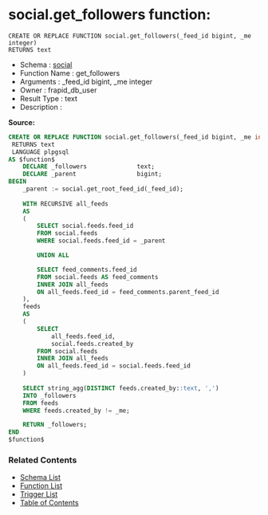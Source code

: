 # social.get_followers function:

```plpgsql
CREATE OR REPLACE FUNCTION social.get_followers(_feed_id bigint, _me integer)
RETURNS text
```
* Schema : [social](../../schemas/social.md)
* Function Name : get_followers
* Arguments : _feed_id bigint, _me integer
* Owner : frapid_db_user
* Result Type : text
* Description : 


**Source:**
```sql
CREATE OR REPLACE FUNCTION social.get_followers(_feed_id bigint, _me integer)
 RETURNS text
 LANGUAGE plpgsql
AS $function$
    DECLARE _followers              text;
    DECLARE _parent                 bigint;
BEGIN
    _parent := social.get_root_feed_id(_feed_id);
    
    WITH RECURSIVE all_feeds
    AS
    (
        SELECT social.feeds.feed_id 
        FROM social.feeds 
        WHERE social.feeds.feed_id = _parent

        UNION ALL

        SELECT feed_comments.feed_id 
        FROM social.feeds AS feed_comments
        INNER JOIN all_feeds
        ON all_feeds.feed_id = feed_comments.parent_feed_id
    ),
    feeds
    AS
    (
        SELECT 
            all_feeds.feed_id,
            social.feeds.created_by
        FROM social.feeds
        INNER JOIN all_feeds
        ON all_feeds.feed_id = social.feeds.feed_id
    )
    
    SELECT string_agg(DISTINCT feeds.created_by::text, ',')
    INTO _followers
    FROM feeds
    WHERE feeds.created_by != _me;

    RETURN _followers;
END
$function$

```

### Related Contents
* [Schema List](../../schemas.md)
* [Function List](../../functions.md)
* [Trigger List](../../triggers.md)
* [Table of Contents](../../README.md)

